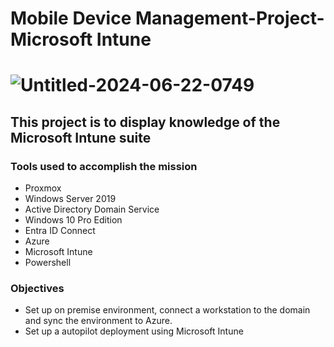 # Mobile Device Management-Project-Microsoft Intune

# ![Untitled-2024-06-22-0749](https://github.com/Mario7F/LinuxAdminProjects/assets/59115100/3d4075cb-c302-4789-96d3-a5b75a893fd6)

## This project is to display knowledge of the Microsoft Intune suite

### Tools used to accomplish the mission

  - Proxmox
  - Windows Server 2019
  - Active Directory Domain Service
  - Windows 10 Pro Edition
  - Entra ID Connect
  - Azure
  - Microsoft Intune
  - Powershell

### Objectives

  - Set up on premise environment, connect a workstation to the domain and sync the environment to Azure.
  - Set up a autopilot deployment using Microsoft Intune
